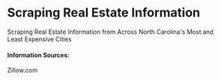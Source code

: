# Scraping Real Estate Information

Scraping Real Estate Information from Across North Carolina's Most and Least Expensive Cities

#### Information Sources:
Zillow.com
